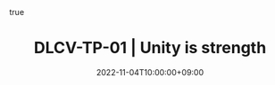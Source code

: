 ---
title: "DLCV-TP-01 | Unity is strength"
date: 2022-11-04T10:00:00+09:00
description: ""
summary: ""

math: true 
highlight: true
hightlight_languages: ["python","bash"]

authors: ["Claire Labit-Bonis"]

# hero: featured.png

tags: ["Teaching"]

menu:
  sidebar:
    name: "01 | Unity is strength"
    identifier: dlcv-practical-sessions-01
    parent: dlcv-practical-sessions
    weight: 10
---